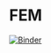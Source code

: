 # FEM
[![Binder](https://mybinder.org/badge_logo.svg)](https://mybinder.org/v2/gh/amdeld/FEM.jl/master)
